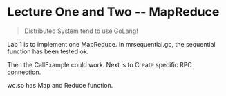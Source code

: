 # Lecture One and Two -- MapReduce

> Distributed System tend to use GoLang!

Lab 1 is to implement one MapReduce. In mrsequential.go, the sequential function has been tested ok.  

Then the CallExample could work. Next is to Create specific RPC connection.

wc.so has Map and Reduce function.  